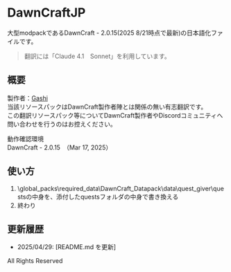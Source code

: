 # DawnCraftJP
大型modpackであるDawnCraft - 2.0.15(2025 8/21時点で最新)の日本語化ファイルです。
> 翻訳には「Claude 4.1　Sonnet」を利用しています。

## 概要

製作者：[Gashi](https://gqrshy.github.io/GashiStudios/)  
当該リソースパックはDawnCraft製作者陣とは関係の無い有志翻訳です。  
この翻訳リソースパック等についてDawnCraft製作者やDiscordコミュニティへ問い合わせを行うのはお控えください。

動作確認環境  
DawnCraft - 2.0.15　（Mar 17, 2025）  

## 使い方

1. \global_packs\required_data\DawnCraft_Datapack\data\quest_giver\questsの中身を、添付したquestsフォルダの中身で書き換える  
2. 終わり


## 更新履歴

* 2025/04/29: [README.md を更新]  

All Rights Reserved  


